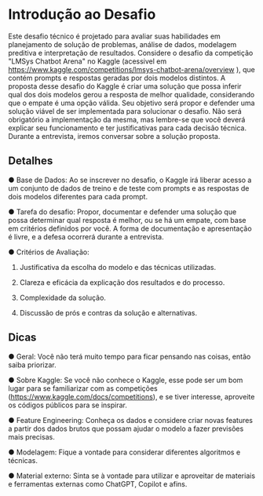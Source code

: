 # Introdução ao Desafio

Este desafio técnico é projetado para avaliar suas habilidades em planejamento de solução de problemas, análise de dados, modelagem preditiva e interpretação de resultados. 
Considere o desafio da competição "LMSys Chatbot Arena" no Kaggle (acessivel em https://www.kaggle.com/competitions/lmsys-chatbot-arena/overview ), que contém prompts e respostas geradas por dois modelos distintos. A proposta desse desafio do Kaggle é criar uma solução que possa inferir qual dos dois modelos gerou a resposta de melhor qualidade, considerando que o empate é uma opção válida.
Seu objetivo será propor e defender uma solução viável de ser implementada para solucionar o desafio. Não será obrigatório a implementação da mesma, mas lembre-se que você deverá explicar seu funcionamento e ter justificativas para cada decisão técnica. Durante a entrevista, iremos conversar sobre a solução proposta.

## Detalhes
●	Base de Dados: Ao se inscrever no desafio, o Kaggle irá liberar acesso a um conjunto de dados de treino e de teste com prompts e as respostas de dois modelos diferentes para cada prompt.

●	Tarefa do desafio: Propor, documentar e defender uma solução que possa determinar qual resposta é melhor, ou se há um empate, com base em critérios definidos por você. A forma de documentação e apresentação é livre, e a defesa ocorrerá durante a entrevista.

●	Critérios de Avaliação:

  1.	Justificativa da escolha do modelo e das técnicas utilizadas.
  
  2.	Clareza e eficácia da explicação dos resultados e do processo.
  
  3.	Complexidade da solução.
  
  4.	Discussão de prós e contras da solução e alternativas.
  

## Dicas
●	Geral: Você não terá muito tempo para ficar pensando nas coisas, então saiba priorizar.

●	Sobre Kaggle: Se você não conhece o Kaggle, esse pode ser um bom lugar para se familiarizar com as competições 
(https://www.kaggle.com/docs/competitions), e se tiver interesse, aproveite os códigos públicos para se inspirar.

●	Feature Engineering: Conheça os dados e considere criar novas features a partir dos dados brutos que possam ajudar o modelo a fazer previsões mais precisas.

●	Modelagem: Fique a vontade para considerar diferentes algoritmos e técnicas.

●	Material externo: Sinta se à vontade para utilizar e aproveitar de materiais e ferramentas externas como ChatGPT, Copilot e afins.
